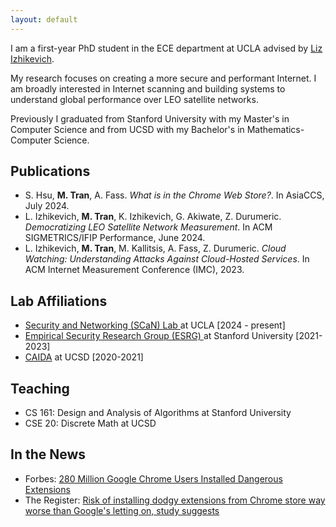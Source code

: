 ```yaml
---
layout: default
---
```


<!-- ## Manda Tran -->

<!-- <img class="profile-picture" src="profile.png"> -->

I am a first-year PhD student in the ECE department at UCLA 
advised by [Liz Izhikevich](https://lizizhikevich.github.io/).

My research focuses on creating a more secure and performant Internet. 
I am broadly interested in Internet scanning and building systems to understand 
global performance over LEO satellite networks.

Previously I graduated from Stanford University with my Master's in Computer Science
and from UCSD with my Bachelor's in Mathematics-Computer Science.

## Publications

- S. Hsu, **M. Tran**, A. Fass. *What is in the Chrome Web Store?*. In AsiaCCS, July 2024.
- L. Izhikevich, **M. Tran**, K. Izhikevich, G. Akiwate, Z. Durumeric. *Democratizing LEO Satellite Network Measurement*. In ACM SIGMETRICS/IFIP Performance, June 2024.
- L. Izhikevich, **M. Tran**, M. Kallitsis, A. Fass, Z. Durumeric. *Cloud Watching: Understanding Attacks Against Cloud-Hosted Services*. In ACM Internet Measurement Conference (IMC), 2023.

## Lab Affiliations
- [Security and Networking (SCaN) Lab ](https://ucla-scan.github.io/) at UCLA [2024 - present]
- [Empirical Security Research Group (ESRG) ](https://esrg.stanford.edu/) at Stanford University [2021-2023]
- [CAIDA](https://www.caida.org/) at UCSD [2020-2021]

## Teaching

- CS 161: Design and Analysis of Algorithms at Stanford University
- CSE 20: Discrete Math at UCSD

## In the News 
- Forbes: [280 Million Google Chrome Users Installed Dangerous Extensions](https://www.forbes.com/sites/daveywinder/2024/06/24/280-million-google-chrome-users-installed-dangerous-extensions-study-says/)
- The Register: [
Risk of installing dodgy extensions from Chrome store way worse than Google's letting on, study suggests](https://www.theregister.com/2024/06/23/google_chrome_web_store_vetting/)